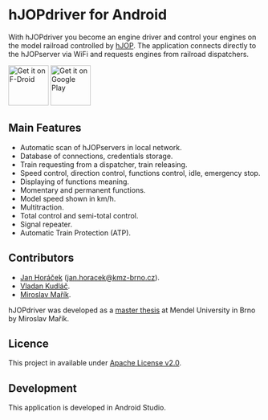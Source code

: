 hJOPdriver for Android
======================

With hJOPdriver you become an engine driver and control your engines on the
model railroad controlled by [hJOP](http://hjop.kmz-brno.cz). The application
connects directly to the hJOPserver via WiFi and requests engines from railroad
dispatchers.

[<img src="https://fdroid.gitlab.io/artwork/badge/get-it-on.png"
     alt="Get it on F-Droid"
     height="80">](https://f-droid.org/packages/cz.mendelu.xmarik.train_manager/)
[<img src="https://play.google.com/intl/en_us/badges/images/generic/en-play-badge.png"
     alt="Get it on Google Play"
     height="80">](https://play.google.com/store/apps/details?id=cz.mendelu.xmarik.train_manager)

## Main Features

 * Automatic scan of hJOPservers in local network.
 * Database of connections, credentials storage.
 * Train requesting from a dispatcher, train releasing.
 * Speed control, direction control, functions control, idle, emergency stop.
 * Displaying of functions meaning.
 * Momentary and permanent functions.
 * Model speed shown in km/h.
 * Multitraction.
 * Total control and semi-total control.
 * Signal repeater.
 * Automatic Train Protection (ATP).

## Contributors

* [Jan Horáček](http://apophis.cz/) ([jan.horacek@kmz-brno.cz](mailto:jan.horacek@kmz-brno.cz)).
* [Vladan Kudláč](https://kudlav.github.io/).
* [Miroslav Mařík](https://www.linkedin.com/in/miroslav-mařík-27a939b4).

hJOPdriver was developed as a [master thesis](https://is.mendelu.cz/zp/index.pl?podrobnosti_zp=54008)
at Mendel University in Brno by Miroslav Mařík.

## Licence

This project in available under
[Apache License v2.0](https://www.apache.org/licenses/LICENSE-2.0).

## Development

This application is developed in Android Studio.
